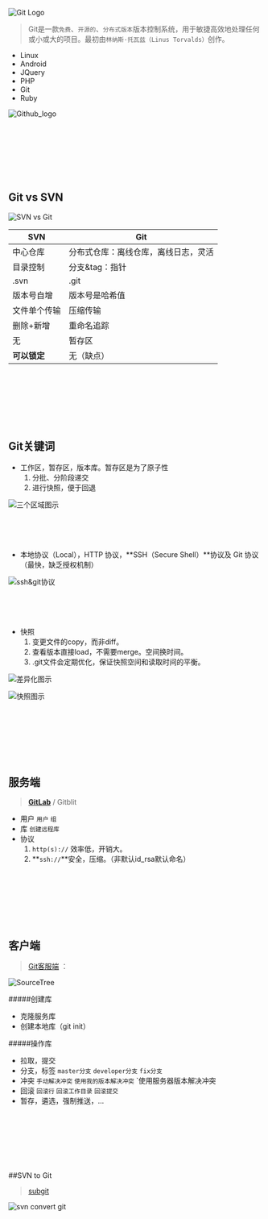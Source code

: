 ![Git Logo](https://github.com/mzying2013/GitShare/blob/master/logo@2x.png?raw=true)


>Git是一款`免费`、`开源的`、`分布式版本`版本控制系统，用于敏捷高效地处理任何或小或大的项目。最初由`林纳斯·托瓦兹（Linus Torvalds）`创作。


- Linux
- Android
- JQuery
- PHP
- Git
- Ruby

![Github_logo](https://github.com/mzying2013/GitShare/blob/master/GitHub-Mark.png?raw=true)


<br/><br/><br/><br/><br/><br/>






## Git vs SVN

![SVN vs Git](https://github.com/mzying2013/GitShare/blob/master/svn-vs-git.png?raw=true)

| SVN      | Git                |
| -------- | ------------------ |
| 中心仓库     | 分布式仓库：离线仓库，离线日志，灵活 |
| 目录控制     | 分支&tag：指针          |
| .svn     | .git               |
| 版本号自增    | 版本号是哈希值            |
| 文件单个传输   | 压缩传输               |
| 删除+新增    | 重命名追踪              |
| 无        | 暂存区                |
| **可以锁定** | 无（缺点）              |

<br/><br/><br/><br/><br/><br/>





## Git关键词

- 工作区，暂存区，版本库。暂存区是为了原子性
  1. 分批、分阶段递交 
  2. 进行快照，便于回退


![三个区域图示](https://github.com/mzying2013/GitShare/blob/master/%E4%B8%89%E4%B8%AA%E5%8C%BA%E5%9F%9F%E5%9B%BE%E7%A4%BA.jpeg?raw=true)

<br/><br/><br/>





- 本地协议（Local），HTTP 协议，**SSH（Secure Shell）**协议及 Git 协议（最快，缺乏授权机制）


![ssh&git协议](https://github.com/mzying2013/GitShare/blob/master/ssh_http_proxy.png?raw=true)

<br/><br/><br/>





- 快照
  1. 变更文件的copy，而非diff。
  2. 查看版本直接load，不需要merge。空间换时间。
  3. .git文件会定期优化，保证快照空间和读取时间的平衡。


![差异化图示](https://github.com/mzying2013/GitShare/blob/master/%E5%B7%AE%E5%BC%82%E6%80%A7%E6%AF%94%E8%BE%83.png?raw=true)



![快照图示](https://github.com/mzying2013/GitShare/blob/master/%E5%BF%AB%E7%85%A7%E6%AF%94%E8%BE%83.png?raw=true)

<br/><br/><br/><br/><br/><br/>




## 服务端
> [**GitLab**](http://172.16.2.187/) / Gitblit

- 用户 `用户` `组`
- 库 `创建远程库`
- 协议
  1.  `http(s)://` 效率低，开销大。
  2.  **`ssh://`**安全，压缩。（非默认id_rsa默认命名）

<br/><br/><br/><br/><br/><br/>

## 客户端
>[Git客服端](https://git-scm.com/downloads/guis) ：

![SourceTree](https://github.com/mzying2013/GitShare/blob/master/SourceTree.png?raw=true)

#####创建库
- 克隆服务库 
- 创建本地库（git init）

#####操作库 
- 拉取，提交
- 分支，标签 `master分支` `developer分支` `fix分支`
- 冲突 `手动解决冲突` `使用我的版本解决冲突` `使用服务器版本解决冲突
- 回滚 `回滚行` `回滚工作目录` `回滚提交`
- 暂存，遴选，强制推送，...


<br/><br/><br/><br/><br/><br/>

##SVN to Git
>[subgit](http://www.subgit.com/)

![svn convert git](https://github.com/mzying2013/GitShare/blob/master/svn-convert-git.png?raw=true)


